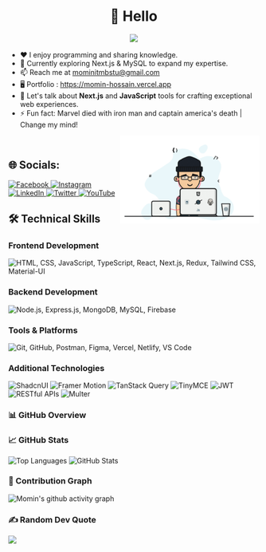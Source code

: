 <h1 align="center">💫 Hello</h1>

<p align="center">
  <img height="140" src="https://streak-stats.demolab.com/?user=cssmh&theme=radical&include_all_commits=true&border=true" />
</p>

- ♥️ I enjoy programming and sharing knowledge.  
- 🌱 Currently exploring Next.js & MySQL to expand my expertise.
- 📫 Reach me at mominitmbstu@gmail.com
- 🖥️ Portfolio : https://momin-hossain.vercel.app
- 💬 Let's talk about **Next.js** and **JavaScript** tools for crafting exceptional web experiences.  
- ⚡ Fun fact: Marvel died with iron man and captain america's death | Change my mind!
<img align="right" alt="code" width="280" src="https://raw.githubusercontent.com/cssmh/cssmh/main/coding.gif">
<br>

## 🌐 Socials:
<p align="left">
  <a href="https://facebook.com/touristmomen" target="_blank">
    <img src="https://img.shields.io/badge/Facebook-1877F2?style=flat-square&logo=facebook&logoColor=white" alt="Facebook" height="24" />
  </a>
  <a href="https://instagram.com/tourist_offl" target="_blank">
    <img src="https://img.shields.io/badge/Instagram-E4405F?style=flat-square&logo=instagram&logoColor=white" alt="Instagram" height="24" />
  </a>
  <a href="https://linkedin.com/in/devmomin" target="_blank">
    <img src="https://img.shields.io/badge/LinkedIn-0A66C2?style=flat-square&logo=linkedin&logoColor=white" alt="LinkedIn" height="24" />
  </a>
  <a href="https://x.com/erdmomin" target="_blank" rel="noopener noreferrer">
    <img src="https://img.shields.io/badge/X-%23000000.svg?style=flat-square&logo=X&logoColor=white" alt="Twitter" height="24" />
  </a>
  <a href="https://youtube.com/@tourist19" target="_blank">
    <img src="https://img.shields.io/badge/YouTube-FF0000?style=flat-square&logo=youtube&logoColor=white" alt="YouTube" height="24" />
  </a>
</p>

## 🛠️ Technical Skills

### Frontend Development
<p align="left">
  <img src="https://skillicons.dev/icons?i=html,css,js,ts,react,nextjs,redux,tailwind,materialui" height="28" title="HTML, CSS, JavaScript, TypeScript, React, Next.js, Redux, Tailwind CSS, Material-UI" />
</p>

### Backend Development
<p align="left">
  <img src="https://skillicons.dev/icons?i=nodejs,express,mongodb,mysql,firebase" height="28" title="Node.js, Express.js, MongoDB, MySQL, Firebase" />
</p>

### Tools & Platforms
<p align="left">
  <img src="https://skillicons.dev/icons?i=git,github,postman,figma,vercel,netlify,vscode" height="28" title="Git, GitHub, Postman, Figma, Vercel, Netlify, VS Code" />
</p>

### Additional Technologies
<p align="left">
  <!-- Custom icons for technologies not available in skillicons -->
  <img src="https://img.shields.io/badge/ShadcnUI-000000?style=flat-square&logo=react&logoColor=white" alt="ShadcnUI" height="24" />
  <img src="https://img.shields.io/badge/Framer Motion-0055FF?style=flat-square&logo=framer&logoColor=white" alt="Framer Motion" height="24" />
  <img src="https://img.shields.io/badge/TanStack Query-FF4154?style=flat-square&logo=reactquery&logoColor=white" alt="TanStack Query" height="24" />
  <img src="https://img.shields.io/badge/TinyMCE-2D8CFF?style=flat-square&logo=tinymce&logoColor=white" alt="TinyMCE" height="24" />
  <img src="https://img.shields.io/badge/JWT-000000?style=flat-square&logo=jsonwebtokens&logoColor=white" alt="JWT" height="24" />
  <img src="https://img.shields.io/badge/RESTful APIs-FF6C37?style=flat-square&logo=rest&logoColor=white" alt="RESTful APIs" height="24" />
  <img src="https://img.shields.io/badge/Multer-000000?style=flat-square&logo=express&logoColor=white" alt="Multer" height="24" />
</p>

### 📊 GitHub Overview

### 📈 GitHub Stats
<p>
  <img src="https://github-readme-stats.vercel.app/api/top-langs/?username=cssmh&theme=radical&langs_count=8&layout=compact" alt="Top Languages" />
  <img height="180" src="https://github-readme-stats.vercel.app/api?username=cssmh&theme=radical&show_icons=true&include_all_commits=true" alt="GitHub Stats" />
</p>

### 🌱 Contribution Graph
![Momin's github activity graph](https://github-readme-activity-graph.vercel.app/graph?username=cssmh&theme=react-dark)

### ✍️ Random Dev Quote
![](https://quotes-github-readme.vercel.app/api?type=horizontal&theme=radical)
